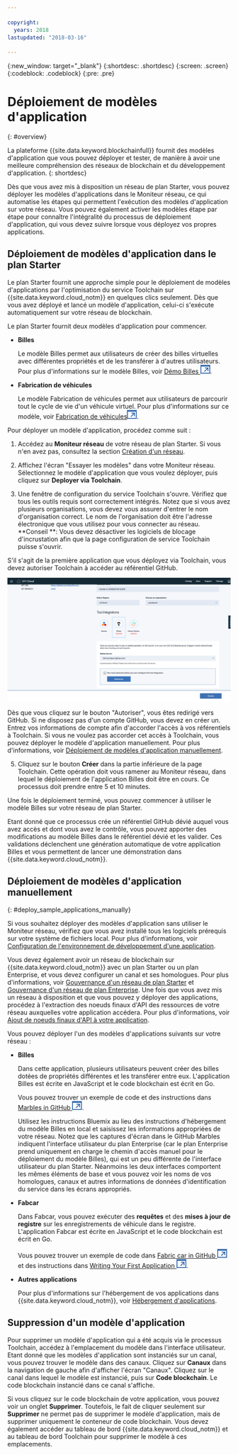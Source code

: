 ```yaml
---

copyright:
  years: 2018
lastupdated: "2018-03-16"

---
```


{:new_window: target="_blank"}
{:shortdesc: .shortdesc}
{:screen: .screen}
{:codeblock: .codeblock}
{:pre: .pre}

# Déploiement de modèles d'application
{: #overview}

La plateforme {{site.data.keyword.blockchainfull}} fournit des modèles d'application que vous pouvez déployer et tester, de manière à avoir une meilleure compréhension des réseaux de blockchain et du développement d'application.
{: shortdesc}

Dès que vous avez mis à disposition un réseau de plan Starter, vous pouvez déployer les modèles d'applications dans le Moniteur réseau, ce qui automatise les étapes qui permettent l'exécution des modèles d'application sur votre réseau. Vous pouvez également activer les modèles étape par étape pour connaître l'intégralité du processus de déploiement d'application, qui vous devez suivre lorsque vous déployez vos propres applications.

## Déploiement de modèles d'application dans le plan Starter

Le plan Starter fournit une approche simple pour le déploiement de modèles d'applications par l'optimisation du service Toolchain sur {{site.data.keyword.cloud_notm}} en quelques clics seulement. Dès que vous avez déployé et lancé un modèle d'application, celui-ci s'exécute automatiquement sur votre réseau de blockchain.

Le plan Starter fournit deux modèles d'application pour commencer.

* **Billes**

  Le modèle Billes permet aux utilisateurs de créer des billes virtuelles avec différentes propriétés et de les transférer à d'autres utilisateurs. Pour plus d'informations sur le modèle Billes, voir [Démo Billes ![Icône de lien externe](../images/external_link.svg "Icône de lien externe")](https://github.com/IBM-Blockchain/marbles).

<!--
* **Perishable Goods**

  The Perishable Goods sample enables users to deploy legal contracts that purchase goods in a supply chain based on delivery and temperature readings. For more information about this sample, see [Perishable Goods ![External link icon](../images/external_link.svg "External link icon")](https://github.com/clauseHQ/demo-clause-ibm-perishable-goods).

-->

* **Fabrication de véhicules**

  Le modèle Fabrication de véhicules permet aux utilisateurs de parcourir tout le cycle de vie d'un véhicule virtuel. Pour plus d'informations sur ce modèle, voir [Fabrication de véhicules![Icône de lien externe](../images/external_link.svg "Icône de lien externe")](https://github.com/IBM-Blockchain/vehicle-manufacture).

Pour déployer un modèle d'application, procédez comme suit :

1. Accédez au **Moniteur réseau** de votre réseau de plan Starter. Si vous n'en avez pas, consultez la section [Création d'un réseau](../get_start_starter_plan.html#creating-a-network).

2. Affichez l'écran "Essayer les modèles" dans votre Moniteur réseau. Sélectionnez le modèle d'application que vous voulez déployer, puis cliquez sur **Deployer via Toolchain**.
<!--
    ![sampleappflow0](../images/sampleappflow0.png)
-->
3. Une fenêtre de configuration du service Toolchain s'ouvre. Vérifiez que tous les outils requis sont correctement intégrés. Notez que si vous avez plusieurs organisations, vous devez vous assurer d'entrer le nom d'organisation correct. Le nom de l'organisation doit être l'adresse électronique que vous utilisez pour vous connecter au réseau.
    **Conseil **: Vous devez désactiver les logiciels de blocage d'incrustation afin que la page configuration de service Toolchain puisse s'ouvrir.
<!--
    ![sampleappflow1](../images/sampleappflow1.png)
-->
  S'il s'agit de la première application que vous déployez via Toolchain, vous devez autoriser Toolchain à accéder au référentiel GitHub.

  ![sampleappflow2](../images/sampleappflow2.png)

  Dès que vous cliquez sur le bouton "Autoriser", vous êtes redirigé vers GitHub. Si ne disposez pas d'un compte GitHub, vous devez en créer un. Entrez vos informations de compte afin d'accorder l'accès à vos référentiels à Toolchain. Si vous ne voulez pas accorder cet accès à Toolchain, vous pouvez déployer le modèle d'application manuellement. Pour plus d'informations, voir [Déploiement de modèles d'application manuellement](#deploy_sample_applications_manually).

5. Cliquez sur le bouton **Créer** dans la partie inférieure de la page Toolchain. Cette opération doit vous ramener au Moniteur réseau, dans lequel le déploiement de l'application Billes doit être en cours. Ce processus doit prendre entre 5 et 10 minutes.
<!--
    ![sampleappflow3](../images/sampleappflow3.png)
-->
Une fois le déploiement terminé, vous pouvez commencer à utiliser le modèle Billes sur votre réseau de plan Starter.

Etant donné que ce processus crée un référentiel GitHub dévié auquel vous avez accès et dont vous avez le contrôle, vous pouvez apporter des modifications au modèle Billes dans le référentiel dévié et les valider. Ces validations déclenchent une génération automatique de votre application Billes et vous permettent de lancer une démonstration dans {{site.data.keyword.cloud_notm}}.

## Déploiement de modèles d'application manuellement
{: #deploy_sample_applications_manually}

Si vous souhaitez déployer des modèles d'application sans utiliser le Moniteur réseau, vérifiez que vous avez installé tous les logiciels prérequis sur votre système de fichiers local. Pour plus d'informations, voir [Configuration de l'environnement de développement d'une application](../v10_application.html#setting-up-application-development-environment).

Vous devez également avoir un réseau de blockchain sur {{site.data.keyword.cloud_notm}} avec un plan Starter ou un plan Enterprise, et vous devez configurer un canal et ses homologues. Pour plus d'informations, voir [Gouvernance d'un réseau de plan Starter](../get_start_starter_plan.html) et [Gouvernance d'un réseau de plan Enterprise](../get_start.html). Une fois que vous avez mis un réseau à disposition et que vous pouvez y déployer des applications, procédez à l'extraction des noeuds finaux d'API des ressources de votre réseau auxquelles votre application accédera. Pour plus d'informations, voir [Ajout de noeuds finaux d'API à votre application](../v10_application.html#adding-network-api-endpoints-to-your-application).

Vous pouvez déployer l'un des modèles d'applications suivants sur votre réseau :

- **Billes**

  Dans cette application, plusieurs utilisateurs peuvent créer des billes dotées de propriétés différentes et les transférer entre eux. L'application Billes est écrite en JavaScript et le code blockchain est écrit en Go.

  Vous pouvez trouver un exemple de code et des instructions dans [Marbles in GitHub ![Icône de lien externe](../images/external_link.svg "Icône de lien externe")](https://github.com/IBM-Blockchain/marbles).

  Utilisez les instructions Bluemix au lieu des instructions d'hébergement du modèle Billes en local et saisissez les informations appropriées de votre réseau. Notez que les captures d'écran dans le GitHub Marbles indiquent l'interface utilisateur du plan Enterprise (car le plan Enterprise prend uniquement en charge le chemin d'accès manuel pour le déploiement du modèle Billes), qui est un peu différente de l'interface utilisateur du plan Starter. Néanmoins les deux interfaces comportent les mêmes éléments de base et vous pouvez voir les noms de vos homologues, canaux et autres informations de données d'identification du service dans les écrans appropriés.

- **Fabcar**

  Dans Fabcar, vous pouvez exécuter des **requêtes** et des **mises à jour de registre** sur les enregistrements de véhicule dans le registre. L'application Fabcar est écrite en JavaScript et le code blockchain est écrit en Go.

  Vous pouvez trouver un exemple de code dans [Fabric car in GitHub ![Icône de lien externe](../images/external_link.svg "Icône de lien externe")](https://github.com/hyperledger/fabric-samples/tree/release/fabcar) et des instructions dans [Writing Your First Application ![Icône de lien externe](../images/external_link.svg "Icône de lien externe")](http://hyperledger-fabric.readthedocs.io/en/latest/write_first_app.html).

- **Autres applications**

  Pour plus d'informations sur l'hébergement de vos applications dans {{site.data.keyword.cloud_notm}}, voir [Hébergement d'applications](../v10_application.html#hosting-applications).

## Suppression d'un modèle d'application

Pour supprimer un modèle d'application qui a été acquis via le processus Toolchain, accédez à l'emplacement du modèle dans l'interface utilisateur. Etant donné que les modèles d'application sont instanciés sur un canal, vous pouvez trouver le modèle dans des canaux. Cliquez sur **Canaux** dans la navigation de gauche afin d'afficher l'écran "Canaux". Cliquez sur le canal dans lequel le modèle est instancié, puis sur **Code blockchain**. Le code blockchain instancié dans ce canal s'affiche.

Si vous cliquez sur le code blockchain de votre application, vous pouvez voir un onglet **Supprimer**. Toutefois, le fait de cliquer seulement sur **Supprimer** ne permet pas de supprimer le modèle d'application, mais de supprimer uniquement le conteneur de code blockchain.  Vous devez également accéder au tableau de bord {{site.data.keyword.cloud_notm}} et au tableau de bord Toolchain pour supprimer le modèle à ces emplacements.
